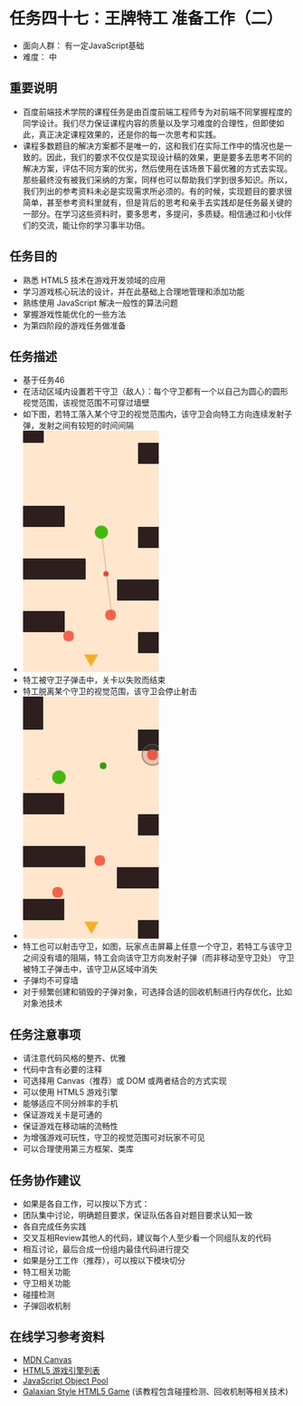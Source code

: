 # 任务四十七：王牌特工 准备工作（二）
* 面向人群：
有一定JavaScript基础
* 难度：
中

## 重要说明
* 百度前端技术学院的课程任务是由百度前端工程师专为对前端不同掌握程度的同学设计。我们尽力保证课程内容的质量以及学习难度的合理性，但即使如此，真正决定课程效果的，还是你的每一次思考和实践。
* 课程多数题目的解决方案都不是唯一的，这和我们在实际工作中的情况也是一致的。因此，我们的要求不仅仅是实现设计稿的效果，更是要多去思考不同的解决方案，评估不同方案的优劣，然后使用在该场景下最优雅的方式去实现。那些最终没有被我们采纳的方案，同样也可以帮助我们学到很多知识。所以，我们列出的参考资料未必是实现需求所必须的。有的时候，实现题目的要求很简单，甚至参考资料里就有，但是背后的思考和亲手去实践却是任务最关键的一部分。在学习这些资料时，要多思考，多提问，多质疑。相信通过和小伙伴们的交流，能让你的学习事半功倍。

## 任务目的
* 熟悉 HTML5 技术在游戏开发领域的应用
* 学习游戏核心玩法的设计，并在此基础上合理地管理和添加功能
* 熟练使用 JavaScript 解决一般性的算法问题
* 掌握游戏性能优化的一些方法
* 为第四阶段的游戏任务做准备

## 任务描述
* 基于任务46
* 在活动区域内设置若干守卫（敌人）：每个守卫都有一个以自己为圆心的圆形视觉范围，该视觉范围不可穿过墙壁
* 如下图，若特工落入某个守卫的视觉范围内，该守卫会向特工方向连续发射子弹，发射之间有较短的时间间隔
* ![下图](task_3_47_1.png)
* 特工被守卫子弹击中，关卡以失败而结束
* 特工脱离某个守卫的视觉范围，该守卫会停止射击
* ![下图](task_3_47_2.png)
* 特工也可以射击守卫，如图，玩家点击屏幕上任意一个守卫，若特工与该守卫之间没有墙的阻隔，特工会向该守卫方向发射子弹（而非移动至守卫处）
守卫被特工子弹击中，该守卫从区域中消失
* 子弹均不可穿墙
* 对于频繁创建和销毁的子弹对象，可选择合适的回收机制进行内存优化，比如对象池技术

## 任务注意事项
* 请注意代码风格的整齐、优雅
* 代码中含有必要的注释
* 可选择用 Canvas（推荐）或 DOM 或两者结合的方式实现
* 可以使用 HTML5 游戏引擎
* 能够适应不同分辨率的手机
* 保证游戏关卡是可通的
* 保证游戏在移动端的流畅性
* 为增强游戏可玩性，守卫的视觉范围可对玩家不可见
* 可以合理使用第三方框架、类库

## 任务协作建议
* 如果是各自工作，可以按以下方式：
* 团队集中讨论，明确题目要求，保证队伍各自对题目要求认知一致
* 各自完成任务实践
* 交叉互相Review其他人的代码，建议每个人至少看一个同组队友的代码
* 相互讨论，最后合成一份组内最佳代码进行提交
* 如果是分工工作（推荐），可以按以下模块切分
* 特工相关功能
* 守卫相关功能
* 碰撞检测
* 子弹回收机制

## 在线学习参考资料
* [MDN Canvas](https://developer.mozilla.org/zh-CN/docs/Web/API/Canvas_API)
* [HTML5 游戏引擎列表](https://html5gameengine.com/)
* [JavaScript Object Pool](http://blog.sklambert.com/javascript-object-pool/)
* [Galaxian Style HTML5 Game](http://blog.sklambert.com/galaxian-html5-game/) (该教程包含碰撞检测、回收机制等相关技术)

